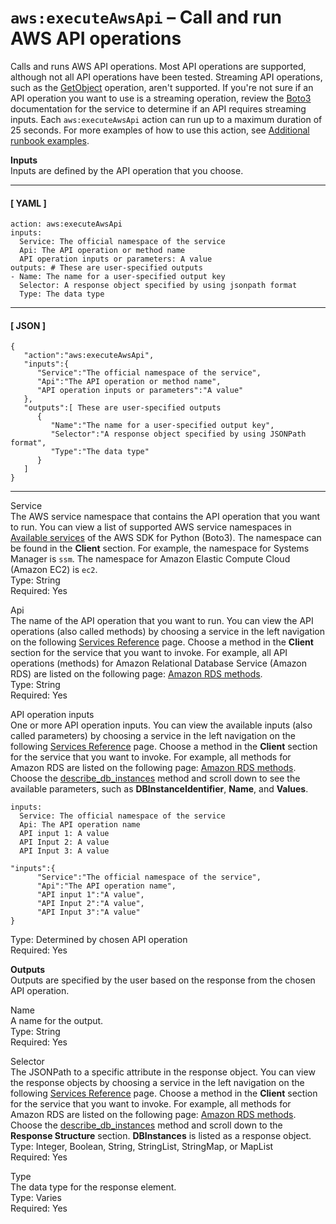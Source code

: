 # `aws:executeAwsApi` – Call and run AWS API operations<a name="automation-action-executeAwsApi"></a>

Calls and runs AWS API operations\. Most API operations are supported, although not all API operations have been tested\. Streaming API operations, such as the [GetObject](https://docs.aws.amazon.com/AmazonS3/latest/API/RESTObjectGET.html) operation, aren't supported\. If you're not sure if an API operation you want to use is a streaming operation, review the [Boto3](https://boto3.amazonaws.com/v1/documentation/api/latest/reference/services/index.html) documentation for the service to determine if an API requires streaming inputs\. Each `aws:executeAwsApi` action can run up to a maximum duration of 25 seconds\. For more examples of how to use this action, see [Additional runbook examples](automation-document-examples.md)\.

**Inputs**  
Inputs are defined by the API operation that you choose\. 

------
#### [ YAML ]

```
action: aws:executeAwsApi
inputs:
  Service: The official namespace of the service
  Api: The API operation or method name
  API operation inputs or parameters: A value
outputs: # These are user-specified outputs
- Name: The name for a user-specified output key
  Selector: A response object specified by using jsonpath format
  Type: The data type
```

------
#### [ JSON ]

```
{
   "action":"aws:executeAwsApi",
   "inputs":{
      "Service":"The official namespace of the service",
      "Api":"The API operation or method name",
      "API operation inputs or parameters":"A value"
   },
   "outputs":[ These are user-specified outputs
      {
         "Name":"The name for a user-specified output key",
         "Selector":"A response object specified by using JSONPath format",
         "Type":"The data type"
      }
   ]
}
```

------

Service  
The AWS service namespace that contains the API operation that you want to run\. You can view a list of supported AWS service namespaces in [Available services](https://boto3.amazonaws.com/v1/documentation/api/latest/reference/services/index.html) of the AWS SDK for Python \(Boto3\)\. The namespace can be found in the **Client** section\. For example, the namespace for Systems Manager is `ssm`\. The namespace for Amazon Elastic Compute Cloud \(Amazon EC2\) is `ec2`\.  
Type: String  
Required: Yes

Api  
The name of the API operation that you want to run\. You can view the API operations \(also called methods\) by choosing a service in the left navigation on the following [Services Reference](https://boto3.amazonaws.com/v1/documentation/api/latest/reference/services/index.html) page\. Choose a method in the **Client** section for the service that you want to invoke\. For example, all API operations \(methods\) for Amazon Relational Database Service \(Amazon RDS\) are listed on the following page: [Amazon RDS methods](https://boto3.amazonaws.com/v1/documentation/api/latest/reference/services/rds.html)\.  
Type: String  
Required: Yes

API operation inputs  
One or more API operation inputs\. You can view the available inputs \(also called parameters\) by choosing a service in the left navigation on the following [Services Reference](https://boto3.amazonaws.com/v1/documentation/api/latest/reference/services/index.html) page\. Choose a method in the **Client** section for the service that you want to invoke\. For example, all methods for Amazon RDS are listed on the following page: [Amazon RDS methods](https://boto3.amazonaws.com/v1/documentation/api/latest/reference/services/rds.html)\. Choose the [describe\_db\_instances](https://boto3.amazonaws.com/v1/documentation/api/latest/reference/services/rds.html#RDS.Client.describe_db_instances) method and scroll down to see the available parameters, such as **DBInstanceIdentifier**, **Name**, and **Values**\.  

```
inputs:
  Service: The official namespace of the service
  Api: The API operation name
  API input 1: A value
  API Input 2: A value
  API Input 3: A value
```

```
"inputs":{
      "Service":"The official namespace of the service",
      "Api":"The API operation name",
      "API input 1":"A value",
      "API Input 2":"A value",
      "API Input 3":"A value"
}
```
Type: Determined by chosen API operation  
Required: Yes

**Outputs**  
Outputs are specified by the user based on the response from the chosen API operation\.

Name  
A name for the output\.  
Type: String  
Required: Yes

Selector  
The JSONPath to a specific attribute in the response object\. You can view the response objects by choosing a service in the left navigation on the following [Services Reference](https://boto3.amazonaws.com/v1/documentation/api/latest/reference/services/index.html) page\. Choose a method in the **Client** section for the service that you want to invoke\. For example, all methods for Amazon RDS are listed on the following page: [Amazon RDS methods](https://boto3.amazonaws.com/v1/documentation/api/latest/reference/services/rds.html)\. Choose the [describe\_db\_instances](https://boto3.amazonaws.com/v1/documentation/api/latest/reference/services/rds.html#RDS.Client.describe_db_instances) method and scroll down to the **Response Structure** section\. **DBInstances** is listed as a response object\.  
Type: Integer, Boolean, String, StringList, StringMap, or MapList  
Required: Yes

Type  
The data type for the response element\.  
Type: Varies  
Required: Yes